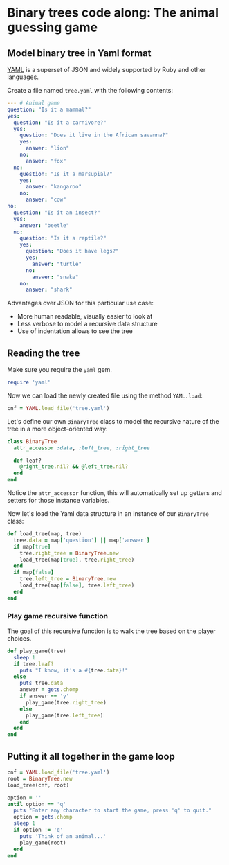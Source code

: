 # Binary trees code along: The animal guessing game

## Model binary tree in Yaml format

[YAML](https://yaml.org/) is a superset of JSON and widely supported by Ruby and other languages.

Create a file named `tree.yaml` with the following contents:

```yaml
--- # Animal game
question: "Is it a mammal?"
yes:
  question: "Is it a carnivore?"
  yes:
    question: "Does it live in the African savanna?"
    yes:
      answer: "lion"
    no:
      answer: "fox"
  no:
    question: "Is it a marsupial?"
    yes:
      answer: "kangaroo"
    no:
      answer: "cow"
no:
  question: "Is it an insect?"
  yes:
    answer: "beetle"
  no:
    question: "Is it a reptile?"
    yes:
      question: "Does it have legs?"
      yes:
        answer: "turtle"
      no:
        answer: "snake"
    no:
      answer: "shark"
```

Advantages over JSON for this particular use case:

- More human readable, visually easier to look at
- Less verbose to model a recursive data structure
- Use of indentation allows to see the tree

## Reading the tree

Make sure you require the `yaml` gem.

```ruby
require 'yaml'
```

Now we can load the newly created file using the method `YAML.load`:

```ruby
cnf = YAML.load_file('tree.yaml')
```

Let's define our own `BinaryTree` class to model the recursive nature of the tree in a more object-oriented way:

```ruby
class BinaryTree
  attr_accessor :data, :left_tree, :right_tree

  def leaf?
    @right_tree.nil? && @left_tree.nil?
  end
end
```

Notice the `attr_accessor` function, this will automatically set up getters and setters for those instance variables.

Now let's load the Yaml data structure in an instance of our `BinaryTree` class:

```ruby
def load_tree(map, tree)
  tree.data = map['question'] || map['answer']
  if map[true]
    tree.right_tree = BinaryTree.new
    load_tree(map[true], tree.right_tree)
  end
  if map[false]
    tree.left_tree = BinaryTree.new
    load_tree(map[false], tree.left_tree)
  end
end
```

### Play game recursive function

The goal of this recursive function is to walk the tree based on the player choices. 

```ruby
def play_game(tree)
  sleep 1
  if tree.leaf?
    puts "I know, it's a #{tree.data}!"
  else
    puts tree.data
    answer = gets.chomp
    if answer == 'y'
      play_game(tree.right_tree)
    else
      play_game(tree.left_tree)
    end
  end
end
```

## Putting it all together in the game loop

```ruby
cnf = YAML.load_file('tree.yaml')
root = BinaryTree.new
load_tree(cnf, root)

option = ''
until option == 'q'
  puts "Enter any character to start the game, press 'q' to quit."
  option = gets.chomp
  sleep 1
  if option != 'q'
    puts 'Think of an animal...'
    play_game(root)
  end
end
```